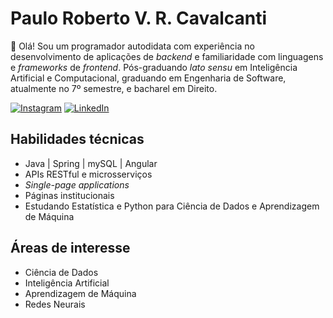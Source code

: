 # Paulo Roberto V. R. Cavalcanti
👋 Olá! Sou um programador autodidata com experiência no desenvolvimento de aplicações de *backend* e familiaridade com linguagens e *frameworks* de *frontend*. Pós-graduando *lato sensu* em Inteligência Artificial e Computacional, graduando em Engenharia de Software, atualmente no 7º semestre, e bacharel em Direito.

[![Instagram](https://img.shields.io/badge/Instagram-%23E4405F.svg?logo=Instagram&logoColor=white)](https://instagram.com/pauloroberto.dev) [![LinkedIn](https://img.shields.io/badge/LinkedIn-%230077B5.svg?logo=linkedin&logoColor=white)](https://www.linkedin.com/in/paulorobertovrc/)

## Habilidades técnicas
- Java | Spring | mySQL | Angular
- APIs RESTful e microsserviços
- *Single-page applications*
- Páginas institucionais
- Estudando Estatística e Python para Ciência de Dados e Aprendizagem de Máquina

## Áreas de interesse
- Ciência de Dados
- Inteligência Artificial
- Aprendizagem de Máquina
- Redes Neurais
